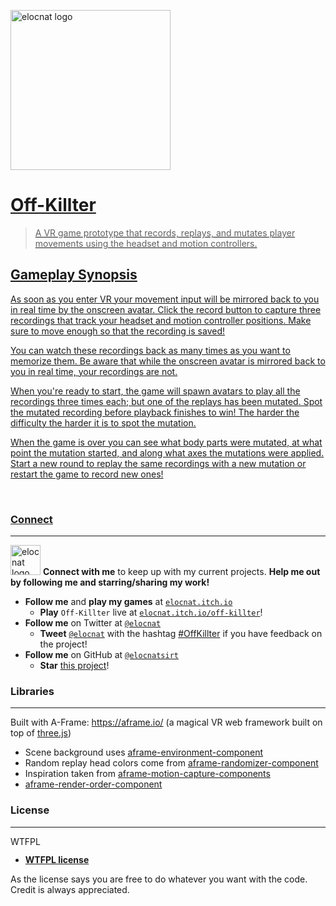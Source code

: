 <a href="https://elocnat.itch.io/off-killter"><img src="https://i.imgur.com/OD9Lp52.jpg" title="Play Off-Killter now at elocnat.itch.io!" alt="elocnat logo" width="256">

# Off-Killter

> A VR game prototype that records, replays, and mutates player movements using the headset and motion controllers.

## Gameplay Synopsis

As soon as you enter VR your movement input will be mirrored back to you in real time by the onscreen avatar. Click the record button to capture three recordings that track your headset and motion controller positions. Make sure to move enough so that the recording is saved!

You can watch these recordings back as many times as you want to memorize them. Be aware that while the onscreen avatar is mirrored back to you in real time, your recordings are not.

When you're ready to start, the game will spawn avatars to play all the recordings three times each; but one of the replays has been mutated. Spot the mutated recording before playback finishes to win! The harder the difficulty the harder it is to spot the mutation.

When the game is over you can see what body parts were mutated, at what point the mutation started, and along what axes the mutations were applied. Start a new round to replay the same recordings with a new mutation or restart the game to record new ones!

<br/>

### Connect
---

<a href="https://elocnat.itch.io"><img src="https://i.imgur.com/s5iagnG.png" title="Play my games on https://elocnat.itch.io" alt="elocnat logo" width="48" height="48"></a> **Connect with me** to keep up with my current projects. **Help me out by following me and starring/sharing my work!**

- **Follow me** and **play my games** at <a href="https://elocnat.itch.io" target="_blank">`elocnat.itch.io`</a>
  - **Play** `Off-Killter` live at <a href="https://elocnat.itch.io/off-killter" target="_blank">`elocnat.itch.io/off-killter`</a>!
- **Follow me** on Twitter at <a href="https://twitter.com/elocnat" target="_blank">`@elocnat`</a>
  - **Tweet** <a href="https://twitter.com/elocnat" target="_blank">`@elocnat`</a> with the hashtag <a href="https://twitter.com/hashtag/OffKillter?f=live" target="_blank">#OffKillter</a> if you have feedback on the project!
- **Follow me** on GitHub at <a href="https://github.com/elocnatsirt" target="_blank">`@elocnatsirt`</a>
  - **Star** <a href="https://github.com/elocnatsirt/off-killter" target="_blank">this project</a>!

### Libraries
---

Built with A-Frame: https://aframe.io/ (a magical VR web framework built on top of [three.js](https://threejs.org/))
* Scene background uses [aframe-environment-component](https://github.com/supermedium/aframe-environment-component)
* Random replay head colors come from [aframe-randomizer-component](https://github.com/supermedium/superframe/tree/master/components/randomizer)
* Inspiration taken from [aframe-motion-capture-components](https://github.com/dmarcos/aframe-motion-capture-components/)
* [aframe-render-order-component](https://github.com/supermedium/superframe/tree/master/components/render-order)

### License
---

<a href="http://www.wtfpl.net/"><img src="http://www.wtfpl.net/wp-content/uploads/2012/12/wtfpl-badge-4.png" width="80" height="15" alt="WTFPL" /></a>

- **[WTFPL license](http://www.wtfpl.net/txt/copying/)**

As the license says you are free to do whatever you want with the code. Credit is always appreciated.
